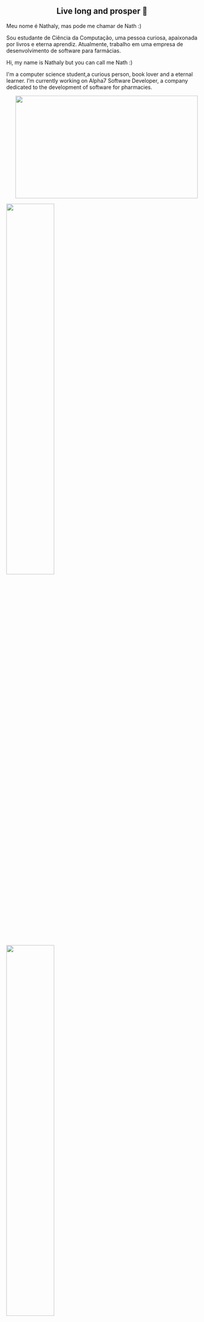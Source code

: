 <p align="center">
<h2 align="center">Live long and prosper 🖖</h2>
 
 <p>
   Meu nome é Nathaly, mas pode me chamar de Nath :)
 
 Sou estudante de Ciência da Computação, uma pessoa curiosa, apaixonada por livros e eterna aprendiz. Atualmente, trabalho em uma empresa de desenvolvimento de software para farmácias.
 
 Hi, my name is Nathaly but you can call me Nath :)
 
 I'm a computer science student,a curious person, book lover and a eternal learner. I’m currently working on Alpha7 Software Developer, a company dedicated to the development of software for pharmacies.
 </p> 
 
<p align="right">

<img src="https://i.imgur.com/VUBtXys.gif" width="480" height="270" frameBorder="0" class="giphy-embed" allowFullScreen/>



<div>
<a href="https://github.com/NathalyCristinaS">
<img width="50%" src="https://github-readme-stats.vercel.app/api/top-langs/?username=NathalyCristinaS&layout=compact&langs_count=7&theme=tokyonight"/>
<img width="50%" src="https://github-readme-stats.vercel.app/api?username=NathalyCristinaS&show_icons=true&theme=tokyonight&include_all_commits=true&count_private=true"/>
</div>

 
